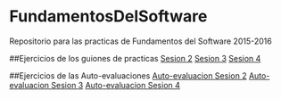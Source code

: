 # FundamentosDelSoftware
Repositorio para las practicas de Fundamentos del Software 2015-2016

##Ejercicios de los guiones de practicas
[Sesion 2](https://github.com/JArandaIzquierdo/FundamentosDelSoftware/blob/master/Practicas/EjerciciosSesion2.md)
[Sesion 3](https://github.com/JArandaIzquierdo/FundamentosDelSoftware/blob/master/Practicas/EjerciciosSesion3.md)
[Sesion 4](https://github.com/JArandaIzquierdo/FundamentosDelSoftware/blob/master/Practicas/EjerciciosSesion4.md)

##Ejercicios de las Auto-evaluaciones
[Auto-evaluacion Sesion 2](https://github.com/JArandaIzquierdo/FundamentosDelSoftware/blob/master/Practicas/AutoevaluacionSesion2.md)
[Auto-evaluacion Sesion 3](https://github.com/JArandaIzquierdo/FundamentosDelSoftware/blob/master/Practicas/AutoevaluacionSesion3.md)
[Auto-evaluacion Sesion 4](https://github.com/JArandaIzquierdo/FundamentosDelSoftware/blob/master/Practicas/AutoevaluacionSesion4.md)